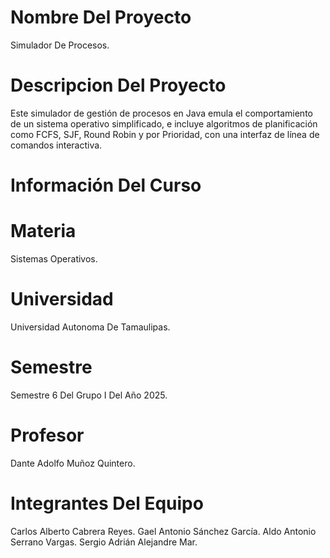 # Nombre Del Proyecto
Simulador De Procesos.

# Descripcion Del Proyecto
Este simulador de gestión de procesos en Java emula el comportamiento de un sistema operativo simplificado, e incluye algoritmos de planificación como FCFS, SJF, Round Robin y por Prioridad, con una interfaz de línea de comandos interactiva.

# Información Del Curso

# Materia
Sistemas Operativos.

# Universidad
Universidad Autonoma De Tamaulipas.

# Semestre
Semestre 6 Del Grupo I Del Año 2025.

# Profesor
Dante Adolfo Muñoz Quintero.

# Integrantes Del Equipo
Carlos Alberto Cabrera Reyes.
Gael Antonio Sánchez García.
Aldo Antonio Serrano Vargas.
Sergio Adrián Alejandre Mar.
